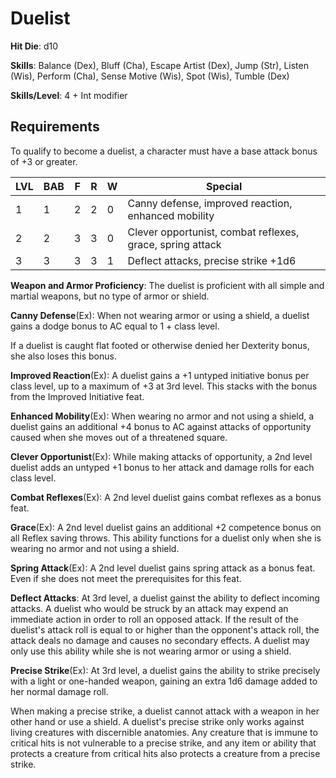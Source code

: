 # Duelist

**Hit Die**: d10

**Skills**: Balance (Dex), Bluff (Cha), Escape Artist (Dex), Jump (Str), Listen (Wis), Perform (Cha), Sense Motive (Wis), Spot (Wis), Tumble (Dex)

**Skills/Level**: 4 + Int modifier

## Requirements

To qualify to become a duelist, a character must have a base attack bonus of +3 or greater.

LVL | BAB | F | R | W | Special 
--- | --- | - | - | - | ------- 
1   | 1   | 2 | 2 | 0 | Canny defense, improved reaction, enhanced mobility
2   | 2   | 3 | 3 | 0 | Clever opportunist, combat reflexes, grace, spring attack
3   | 3   | 3 | 3 | 1 | Deflect attacks, precise strike +1d6

**Weapon and Armor Proficiency**: The duelist is proficient with all simple and martial weapons, but no type of armor or shield.

**Canny Defense**(Ex): When not wearing armor or using a shield, a duelist gains a dodge bonus to AC equal to 1 + class level.

If a duelist is caught flat footed or otherwise denied her Dexterity bonus, she also loses this bonus.

**Improved Reaction**(Ex): A duelist gains a +1 untyped initiative bonus per class level, up to a maximum of +3 at 3rd level. This stacks with the bonus from the Improved Initiative feat.

**Enhanced Mobility**(Ex): When wearing no armor and not using a shield, a duelist gains an additional +4 bonus to AC against attacks of opportunity caused when she moves out of a threatened square.

**Clever Opportunist**(Ex): While making attacks of opportunity, a 2nd level duelist adds an untyped +1 bonus to her attack and damage rolls for each class level.

**Combat Reflexes**(Ex): A 2nd level duelist gains combat reflexes as a bonus feat.

**Grace**(Ex): A 2nd level duelist gains an additional +2 competence bonus on all Reflex saving throws. This ability functions for a duelist only when she is wearing no armor and not using a shield.

**Spring Attack**(Ex): A 2nd level duelist gains spring attack as a bonus feat. Even if she does not meet the prerequisites for this feat.

**Deflect Attacks**: At 3rd level, a duelist gainst the ability to deflect incoming attacks. A duelist who would be struck by an attack may expend an immediate action in order to roll an opposed attack. If the result of the duelist's attack roll is equal to or higher than the opponent's attack roll, the attack deals no damage and causes no secondary effects. A duelist may only use this ability while she is not wearing armor or using a shield.

**Precise Strike**(Ex): At 3rd level, a duelist gains the ability to strike precisely with a light or one-handed weapon, gaining an extra 1d6 damage added to her normal damage roll.

When making a precise strike, a duelist cannot attack with a weapon in her other hand or use a shield. A duelist's precise strike only works against living creatures with discernible anatomies. Any creature that is immune to critical hits is not vulnerable to a precise strike, and any item or ability that protects a creature from critical hits also protects a creature from a precise strike.

